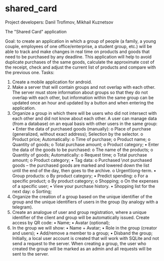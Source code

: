 # shared_card
Project developers: Danil Trofimov, Mikhail Kuznetsov

The "Shared Card" application

Goal: to create an application in which a group of people (a family, a young couple, employees of one office/enterprise, a student group, etc.) will be able to track and make changes in real time on products and goods that need to be purchased by any deadline. This application will help to avoid duplicate purchases of the same goods, calculate the approximate cost of the receipt, check and adjust the current list of products and compare with the previous one.
Tasks:
1. Create a mobile application for android.
2. Make a server that will contain groups and not overlap with each other. The server must store information about groups so that they do not overlap with each other, but information within the same group can be updated once an hour and updated by a button and when entering the application.
3. Organize a group in which there will be users who did not intersect with each other and did not know about each other. A user can manage data (from a database) on an equal basis with other users in the same group:
• Enter the data of purchased goods (manually):
o Place of purchase (generalized, without exact address);
Selection by the selector.
o Product price;
Automatically:
o Time of purchase;
o Product name;
o Quantity of goods;
o Total purchase amount;
o Product category;
• Enter the data of the goods to be purchased:
o The name of the products;
o Quantity of goods;
Automatically:
o Request time;
o Total purchase amount;
o Product category;
• Tag data:
o Purchased \not purchased goods – the purchased goods are marked and lowered down the list until the end of the day, then goes to the archive.
o Urgent\long-term.
• Group products:
o By product category;
• Predict spending:
o For a specific product;
o By product category;
o Shopping;
o On the expenses of a specific user;
• View your purchase history.
• Shopping list for the next day:
o Sorting;
4. Organize the creation of a group based on the unique identifier of the group and the unique identifiers of users in the group (by analogy with a telegram).
5. Create an analogue of user and group registration, where a unique identifier of the client and group will be automatically issued. Create access by QR code:
• Name;
• Avatar (optional);
6. In the group we will show:
• Name + Avatar;
• Role in the group (creator and users);
• Add/remove a member to a group;
• Disband the group;
Initially, a local user account is created that will work with SQLite and not send a request to the server.
When creating a group, the user who created the group will be marked as an admin and all requests will be sent to the server.
